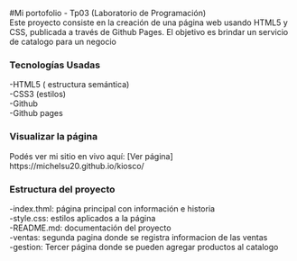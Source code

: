 #Mi portofolio - Tp03 (Laboratorio de Programación) <br>
Este proyecto consiste en la creación de una página web usando HTML5 y CSS, publicada a través de Github Pages. El objetivo es brindar un servicio de catalogo para un negocio
### Tecnologías Usadas
-HTML5 ( estructura semántica)
<br>
-CSS3 (estilos)
<br>
-Github
<br>
-Github pages
<h3> Visualizar la página</h3>
Podés ver mi sitio en vivo aquí: [Ver página] https://michelsu20.github.io/kiosco/
<h3>Estructura del proyecto</h3>
-index.thml: página principal con información e historia<br>
-style.css: estilos aplicados a la página<br>
-README.md: documentación del proyecto<br>
-ventas: segunda pagina donde se registra informacion de las ventas <br>
-gestion: Tercer página donde se pueden agregar productos al catalogo <br>
